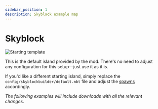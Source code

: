 ```yaml
---
sidebar_position: 1
description: Skyblock example map
---
```


# Skyblock
![Starting template](/img/projects/skyblock-builder/examples/skyblock/start_template.png)

This is the default island provided by the mod. There's no need to adjust any configuration for this setup—just use it
as it is.

If you'd like a different starting island, simply replace the `config/skyblockbuilder/default.nbt` file and adjust
the [spawns](../packdev/packdev.md#configuring-templates) accordingly.

_The following examples will include downloads with all the relevant changes._
